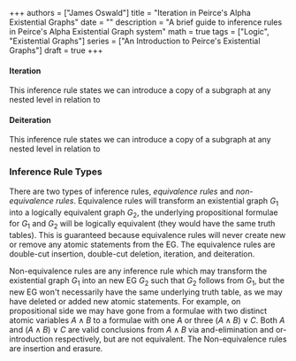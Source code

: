 +++ 
authors = ["James Oswald"]
title = "Iteration in Peirce's Alpha Existential Graphs" 
date = ""
description = "A brief guide to inference rules in Peirce's Alpha Existential Graph system"
math = true
tags = ["Logic", "Existential Graphs"]
series = ["An Introduction to Peirce's Existential Graphs"]
draft = true
+++

#### Iteration

This inference rule states we can introduce a copy of a subgraph at any nested level in relation to 

#### Deiteration

This inference rule states we can introduce a copy of a subgraph at any nested level in relation to 

### Inference Rule Types
There are two types of inference rules, *equivalence rules* and *non-equivalence rules*. Equivalence rules will
transform an existential graph $G_1$ into a logically equivalent graph $G_2$, the underlying propositional formulae for $G_1$ and $G_2$ will be logically equivalent (they would have the same truth tables). This is guaranteed because equivalence 
rules will never create new or remove any atomic statements from the EG. The 
equivalence rules are double-cut insertion, double-cut deletion, iteration, and deiteration.

Non-equivalence rules are any inference rule which may transform the existential graph $G_1$ into an new EG $G_2$
such that $G_2$ follows from $G_1$, but the new EG won't necessarily have the same underlying truth table, as we 
may have deleted or added new atomic statements. For example, on propositional side we may have gone from a formulae with
two distinct atomic variables $A \land B$ to a formulae with one $A$ or three $(A \land B) \lor C$. Both 
$A$ and $(A \land B) \lor C$ are valid conclusions from $A \land B$ via and-elimination and or-introduction respectively,
but are not equivalent. The Non-equivalence rules are insertion and erasure. 
